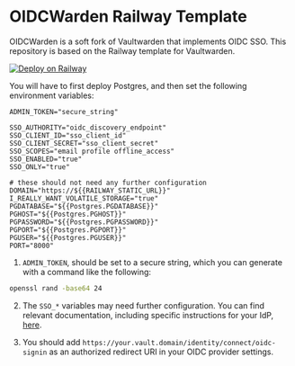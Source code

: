# OIDCWarden Railway Template

OIDCWarden is a soft fork of Vaultwarden that implements OIDC SSO. This repository is based on the Railway template for Vaultwarden.

[![Deploy on Railway](https://railway.com/button.svg)](https://railway.com/deploy/5sr9Tw?referralCode=h0iQGD)

You will have to first deploy Postgres, and then set the following environment variables:

```env
ADMIN_TOKEN="secure_string"

SSO_AUTHORITY="oidc_discovery_endpoint"
SSO_CLIENT_ID="sso_client_id"
SSO_CLIENT_SECRET="sso_client_secret"
SSO_SCOPES="email profile offline_access"
SSO_ENABLED="true"
SSO_ONLY="true"

# these should not need any further configuration
DOMAIN="https://${{RAILWAY_STATIC_URL}}"
I_REALLY_WANT_VOLATILE_STORAGE="true"
PGDATABASE="${{Postgres.PGDATABASE}}"
PGHOST="${{Postgres.PGHOST}}"
PGPASSWORD="${{Postgres.PGPASSWORD}}"
PGPORT="${{Postgres.PGPORT}}"
PGUSER="${{Postgres.PGUSER}}"
PORT="8000"
```

1. `ADMIN_TOKEN`, should be set to a secure string, which you can generate with a command like the following:

```bash
openssl rand -base64 24
```

2. The `SSO_*` variables may need further configuration. You can find relevant documentation, including specific instructions for your IdP, [here](https://github.com/Timshel/OIDCWarden/blob/main/SSO.md).

3. You should add `https://your.vault.domain/identity/connect/oidc-signin` as an authorized redirect URI in your OIDC provider settings.
